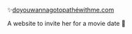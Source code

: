 ✨[doyouwannagotopathéwithme.com](http://doyouwannagotopathéwithme.com) 

A website to invite her for a movie date 🥰
